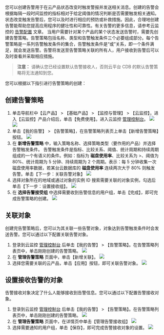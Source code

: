您可以创建告警用于在云产品状态改变时触发警报并发送相关消息。创建的告警会根据每隔一段时间监控的指标相对于给定阈值的情况判断是否需要触发相关通知。
状态改变触发告警后，您可以及时进行相应的预防或补救措施。因此，合理地创建告警能帮助您提高应用程序的健壮性和可靠性。有关告警的更多信息，请参考云监控的 [告警配置][1] 文章。
当用户需要针对某个产品的某个状态发送告警时，需要先创建告警策略。告警策略包括名称、类型和告警触发条件三个必要组成部分。每个告警策略是一系列告警触发条件的集合，告警触发条件是“或”关系，即一个条件满足，就会发送告警。告警将发送至告警策略关联的所有人，用户接收到告警后可以及时查看并采取相应措施。
>**注意：**
请确认您已经设置默认告警接收人，否则云平台 CDB 的默认告警策略将无法通知到您。

您可以根据以下指引进行告警策略的创建：

## 创建告警策略
1. 单击导航栏中【云产品】 > 【基础产品】 > 【监控与管理】 > 【云监控】，进入【云监控】产品介绍后，单击【免费使用】。进入云监控 [管理控制台](http://console.tce.fsphere.cn/monitor/overview)。
![](https://mc.qcloudimg.com/static/img/886cd2f9011883ee3d541928c6619f9b/image.png)
![](https://mc.qcloudimg.com/static/img/286402320d17a7a66f8d6b81542a6b40/image.png)
2. 单击【我的告警】 > 【告警策略】，在告警策略列表页上单击【新增告警策略】按钮。
![](https://mc.qcloudimg.com/static/img/12704bae3992fd2cedee31ba89071c2a/image.png)
2. 在 **新增告警策略** 中，输入策略名称、选择策略类型（要作用的产品）并选择告警触发条件。
告警触发条件是指标、比较关系、阈值、统计周期和持续周期组成的一个有语义的条件。例如：指标为 **磁盘使用率**、比较关系为 >、阈值为 80%、统计周期为 5 分钟、持续周期为 2 个周期。表示：每 5 分钟收集一次磁盘使用率数据，若某台云数据库的 **磁盘使用率** 连续两次大于 80% 则触发告警。单击【下一步：关联告警对象】
![](https://mc.qcloudimg.com/static/img/fc3830b9c4910feb7a08da76c64098e2/image.png)
3. 选择对象所在的地域或通过对象的实例 ID 搜索需要关联的对象实例，勾选后单击【下一步：设置接收组】。
![](https://mc.qcloudimg.com/static/img/7a7fbad0bc58f746c6ee410fcb2034f3/image.png)
4. 在 **选择告警接受组** 中选择需要收到告警信息的用户组，单击【完成】，即可完成告警策略的创建。
![](https://mc.qcloudimg.com/static/img/6ed5a8d41b98c0e8b840a78ce5238fc7/image.png)

## 关联对象
创建完告警策略后，您可以为其关联一些告警对象，对象达到告警触发条件时会发送告警。您可以通过以下配置关联告警对象。
1. 登录到云监控 [管理控制台](http://console.tce.fsphere.cn/monitor/overview) 后单击【我的告警】 > 【告警策略】。在告警策略列表页中，单击刚刚创建的告警策略。
![](https:https://mc.qcloudimg.com/static/img/6f881d6e32e9ab3df483bd1821d7fb64/image.png)
2. 在 **管理告警策略** 页面中，单击【新增关联】。
![](https://mc.qcloudimg.com/static/img/a34ebce6478c8b40d3194161fd85a830/image.png)
2. 选择您需要关联的云产品，单击【应用】按钮，即可关联告警对象。
![](https://mc.qcloudimg.com/static/img/2e7b0fd3a6c3b53b29f2c9665f1925f2/image.png)

## 设置接收告警的对象
告警接收对象决定了什么人能够接收到告警信息。您可以通过以下配置告警接收对象。
1. 登录到云监控 [管理控制台](http://console.tce.fsphere.cn/monitor/overview) 后单击【我的告警】 > 【告警策略】。在告警策略列表页中，单击刚刚创建的告警策略。
![](https:https://mc.qcloudimg.com/static/img/6f881d6e32e9ab3df483bd1821d7fb64/image.png)
1. 在 **管理告警策略** 页面中，在详情页中单击【管理告警接收组】
![](https://mc.qcloudimg.com/static/img/a8c1dd33a761c4758d5bd203242b7f04/image.png)
2. 选择需要通知的用户组，单击【保存】，即可完成告警接收对象的设置。
![](https://mc.qcloudimg.com/static/img/e33bb450c694a5672050ab70d0ad8b0a/image.png)

[1]:	http://tce.fsphere.cn/doc/product/248/1073
[2]:	http://console.tce.fsphere.cn/
[3]:	http://console.tce.fsphere.cn/
[4]:	http://console.tce.fsphere.cn/
